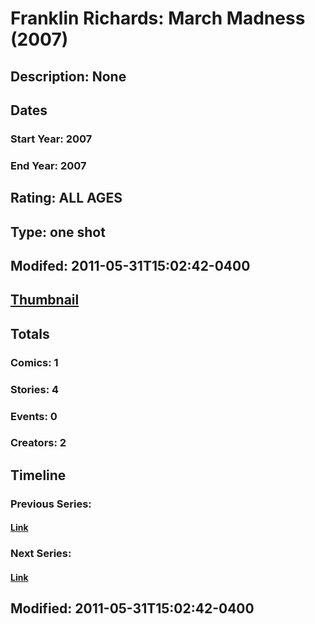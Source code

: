 # Franklin Richards: March Madness (2007)
## Description: None
## Dates
### Start Year: 2007
### End Year: 2007
## Rating: ALL AGES
## Type: one shot
## Modifed: 2011-05-31T15:02:42-0400
## [Thumbnail](http://i.annihil.us/u/prod/marvel/i/mg/c/e0/4bad44b89f79a.jpg)
## Totals
### Comics: 1
### Stories: 4
### Events: 0
### Creators: 2
## Timeline
### Previous Series: 
#### [Link]()
### Next Series: 
#### [Link]()
## Modified: 2011-05-31T15:02:42-0400